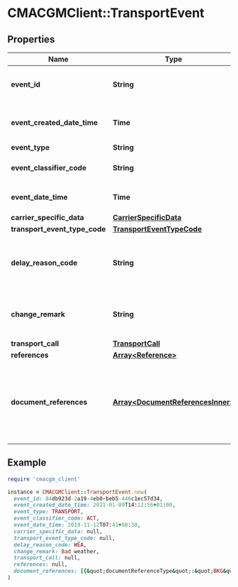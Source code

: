 # CMACGMClient::TransportEvent

## Properties

| Name | Type | Description | Notes |
| ---- | ---- | ----------- | ----- |
| **event_id** | **String** | The unique identifier for the event (the message - not the source). &lt;b&gt;NB&lt;/b&gt;&amp;#58; This field should be considered Metadata | [optional] |
| **event_created_date_time** | **Time** | The timestamp of when the event was created. &lt;b&gt;NB&lt;/b&gt;&amp;#58; This field should be considered Metadata |  |
| **event_type** | **String** |  |  |
| **event_classifier_code** | **String** | Code for the event classifier can be - ACT (Actual) - PLN (Planned) - EST (Estimated) |  |
| **event_date_time** | **Time** | The local date and time, where the event took place or when the event will take place, in ISO 8601 format. |  |
| **carrier_specific_data** | [**CarrierSpecificData**](CarrierSpecificData.md) |  | [optional] |
| **transport_event_type_code** | [**TransportEventTypeCode**](TransportEventTypeCode.md) |  |  |
| **delay_reason_code** | **String** | Reason code for the delay. The SMDG-Delay-Reason-Codes are used for this attribute. The code list can be found at http://www.smdg.org/smdg-code-lists/ | [optional] |
| **change_remark** | **String** | Free text information provided by the vessel operator regarding the reasons for the change in schedule and/or plans to mitigate schedule slippage. | [optional] |
| **transport_call** | [**TransportCall**](TransportCall.md) |  |  |
| **references** | [**Array&lt;Reference&gt;**](Reference.md) |  | [optional] |
| **document_references** | [**Array&lt;DocumentReferencesInner&gt;**](DocumentReferencesInner.md) | An optional list of key-value (documentReferenceType-documentReferenceValue) pairs representing links to objects relevant to the event. The &lt;b&gt;documentReferenceType&lt;/b&gt;-field is used to describe where the &lt;b&gt;documentReferenceValue&lt;/b&gt;-field is pointing to. | [optional] |

## Example

```ruby
require 'cmacgm_client'

instance = CMACGMClient::TransportEvent.new(
  event_id: 84db923d-2a19-4eb0-beb5-446c1ec57d34,
  event_created_date_time: 2021-01-09T14:12:56+01:00,
  event_type: TRANSPORT,
  event_classifier_code: ACT,
  event_date_time: 2019-11-12T07:41+08:30,
  carrier_specific_data: null,
  transport_event_type_code: null,
  delay_reason_code: WEA,
  change_remark: Bad weather,
  transport_call: null,
  references: null,
  document_references: [{&quot;documentReferenceType&quot;:&quot;BKG&quot;,&quot;documentReferenceValue&quot;:&quot;ABC123123123&quot;},{&quot;documentReferenceType&quot;:&quot;TRD&quot;,&quot;documentReferenceValue&quot;:&quot;85943567-eedb-98d3-f4ed-aed697474ed4&quot;}]
)
```


